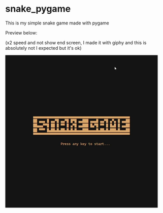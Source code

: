 # snake_pygame

This is my simple snake game made with pygame

Preview below:

(x2 speed and not show end screen, I made it with giphy and this is absolutely not I expected but it's ok)

![game preview](snake_game/images/snake_pygame_preview.gif "preview of the game")
